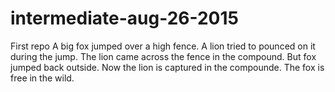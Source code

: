 # intermediate-aug-26-2015
First repo
A big fox jumped over a high fence.
A lion tried to pounced on it during the jump.
The lion came across the fence in the compound.
But fox jumped back outside.
Now the lion is captured in the compounde.
The fox is free in the wild.
